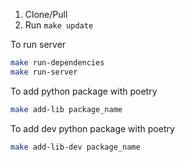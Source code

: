 1. Clone/Pull  
2. Run `make update`

To run server
```bash
make run-dependencies
make run-server
```

To add python package with poetry
```bash
make add-lib package_name
```

To add dev python package with poetry
```bash
make add-lib-dev package_name
```